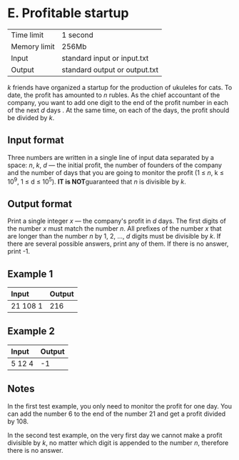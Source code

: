 # E. Profitable startup
<table>
  <tr>
      <td>Time limit</td>
      <td>1 second</td>
  </tr>
  <tr>
      <td>Memory limit</td>
      <td>256Mb</td>
  </tr>
  <tr>
      <td>Input</td>
      <td>standard input or input.txt</td>
  </tr>
  <tr>
      <td>Output</td>
      <td>standard output or output.txt</td>
  </tr>
</table>

<i>k</i> friends have organized a startup for the production of ukuleles for cats. To date, the profit has amounted to <i>n</i> rubles. 
As the chief accountant of the company, you want to add one digit to the end of the profit number in each of the next <i>d</i> days
. At the same time, on each of the days, the profit should be divided by <i>k</i>.

## Input format
Three numbers are written in a single line of input data separated by a space: <i>n</i>, <i>k</i>, <i>d</i> — the initial profit,
the number of founders of the company and the number of days that you are going to monitor the profit (1 ≤ <i>n</i>, k ≤ 10<sup>9</sup>,
1 ≤ d ≤ 10<sup>5</sup>). <b>IT is NOT</b>guaranteed that <i>n</i> is divisible by <i>k</i>.

## Output format
Print a single integer <i>x</i> — the company's profit in <i>d</i> days. The first digits of the number <i>x</i> must match the number
<i>n</i>. All prefixes of the number <i>x</i> that are longer than the number <i>n</i> by 1, 2, ..., <i>d</i> digits must be divisible 
by <i>k</i>. If there are several possible answers, print any of them. If there is no answer, print -1.

## Example 1
| Input    | Output |
|:---------|:-------|
| 21 108 1 | 216    |

## Example 2
| Input  | Output |
|:-------|:-------|
| 5 12 4 | -1     |

## Notes
In the first test example, you only need to monitor the profit for one day. You can add the number 6 to the end of the number 21 and get
a profit divided by 108.  

In the second test example, on the very first day we cannot make a profit divisible by <i>k</i>, no matter which digit is
appended to the number <i>n</i>, therefore there is no answer.
